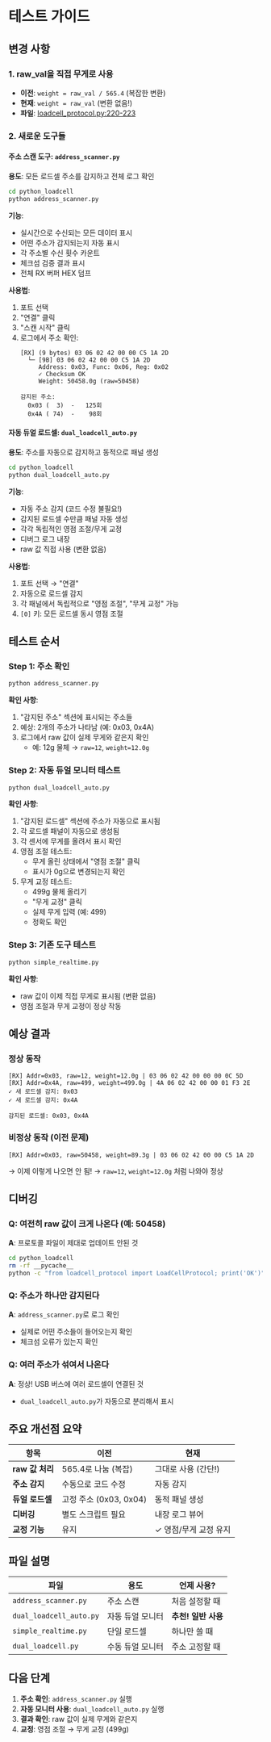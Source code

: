# 테스트 가이드

## 변경 사항

### 1. raw_val을 직접 무게로 사용
- **이전**: `weight = raw_val / 565.4` (복잡한 변환)
- **현재**: `weight = raw_val` (변환 없음!)
- **파일**: [loadcell_protocol.py:220-223](loadcell_protocol.py#L220-L223)

### 2. 새로운 도구들

#### 주소 스캔 도구: `address_scanner.py`
**용도**: 모든 로드셀 주소를 감지하고 전체 로그 확인

```bash
cd python_loadcell
python address_scanner.py
```

**기능**:
- 실시간으로 수신되는 모든 데이터 표시
- 어떤 주소가 감지되는지 자동 표시
- 각 주소별 수신 횟수 카운트
- 체크섬 검증 결과 표시
- 전체 RX 버퍼 HEX 덤프

**사용법**:
1. 포트 선택
2. "연결" 클릭
3. "스캔 시작" 클릭
4. 로그에서 주소 확인:
   ```
   [RX] (9 bytes) 03 06 02 42 00 00 C5 1A 2D
     └─ [9B] 03 06 02 42 00 00 C5 1A 2D
        Address: 0x03, Func: 0x06, Reg: 0x02
        ✓ Checksum OK
        Weight: 50458.0g (raw=50458)

   감지된 주소:
     0x03 (  3)  -   125회
     0x4A ( 74)  -    98회
   ```

#### 자동 듀얼 로드셀: `dual_loadcell_auto.py`
**용도**: 주소를 자동으로 감지하고 동적으로 패널 생성

```bash
cd python_loadcell
python dual_loadcell_auto.py
```

**기능**:
- 자동 주소 감지 (코드 수정 불필요!)
- 감지된 로드셀 수만큼 패널 자동 생성
- 각각 독립적인 영점 조절/무게 교정
- 디버그 로그 내장
- raw 값 직접 사용 (변환 없음)

**사용법**:
1. 포트 선택 → "연결"
2. 자동으로 로드셀 감지
3. 각 패널에서 독립적으로 "영점 조절", "무게 교정" 가능
4. `[0]` 키: 모든 로드셀 동시 영점 조절

## 테스트 순서

### Step 1: 주소 확인
```bash
python address_scanner.py
```

**확인 사항**:
1. "감지된 주소" 섹션에 표시되는 주소들
2. 예상: 2개의 주소가 나타남 (예: 0x03, 0x4A)
3. 로그에서 raw 값이 실제 무게와 같은지 확인
   - 예: 12g 물체 → `raw=12`, `weight=12.0g`

### Step 2: 자동 듀얼 모니터 테스트
```bash
python dual_loadcell_auto.py
```

**확인 사항**:
1. "감지된 로드셀" 섹션에 주소가 자동으로 표시됨
2. 각 로드셀 패널이 자동으로 생성됨
3. 각 센서에 무게를 올려서 표시 확인
4. 영점 조절 테스트:
   - 무게 올린 상태에서 "영점 조절" 클릭
   - 표시가 0g으로 변경되는지 확인
5. 무게 교정 테스트:
   - 499g 물체 올리기
   - "무게 교정" 클릭
   - 실제 무게 입력 (예: 499)
   - 정확도 확인

### Step 3: 기존 도구 테스트
```bash
python simple_realtime.py
```

**확인 사항**:
- raw 값이 이제 직접 무게로 표시됨 (변환 없음)
- 영점 조절과 무게 교정이 정상 작동

## 예상 결과

### 정상 동작
```
[RX] Addr=0x03, raw=12, weight=12.0g | 03 06 02 42 00 00 00 0C 5D
[RX] Addr=0x4A, raw=499, weight=499.0g | 4A 06 02 42 00 00 01 F3 2E
✓ 새 로드셀 감지: 0x03
✓ 새 로드셀 감지: 0x4A

감지된 로드셀: 0x03, 0x4A
```

### 비정상 동작 (이전 문제)
```
[RX] Addr=0x03, raw=50458, weight=89.3g | 03 06 02 42 00 00 C5 1A 2D
```
→ 이제 이렇게 나오면 안 됨!
→ `raw=12`, `weight=12.0g` 처럼 나와야 정상

## 디버깅

### Q: 여전히 raw 값이 크게 나온다 (예: 50458)
**A**: 프로토콜 파일이 제대로 업데이트 안된 것
```bash
cd python_loadcell
rm -rf __pycache__
python -c "from loadcell_protocol import LoadCellProtocol; print('OK')"
```

### Q: 주소가 하나만 감지된다
**A**: `address_scanner.py`로 로그 확인
- 실제로 어떤 주소들이 들어오는지 확인
- 체크섬 오류가 있는지 확인

### Q: 여러 주소가 섞여서 나온다
**A**: 정상! USB 버스에 여러 로드셀이 연결된 것
- `dual_loadcell_auto.py`가 자동으로 분리해서 표시

## 주요 개선점 요약

| 항목 | 이전 | 현재 |
|------|------|------|
| **raw 값 처리** | 565.4로 나눔 (복잡) | 그대로 사용 (간단!) |
| **주소 감지** | 수동으로 코드 수정 | 자동 감지 |
| **듀얼 로드셀** | 고정 주소 (0x03, 0x04) | 동적 패널 생성 |
| **디버깅** | 별도 스크립트 필요 | 내장 로그 뷰어 |
| **교정 기능** | 유지 | ✓ 영점/무게 교정 유지 |

## 파일 설명

| 파일 | 용도 | 언제 사용? |
|------|------|-----------|
| `address_scanner.py` | 주소 스캔 | 처음 설정할 때 |
| `dual_loadcell_auto.py` | 자동 듀얼 모니터 | **추천! 일반 사용** |
| `simple_realtime.py` | 단일 로드셀 | 하나만 쓸 때 |
| `dual_loadcell.py` | 수동 듀얼 모니터 | 주소 고정할 때 |

## 다음 단계

1. **주소 확인**: `address_scanner.py` 실행
2. **자동 모니터 사용**: `dual_loadcell_auto.py` 실행
3. **결과 확인**: raw 값이 실제 무게와 같은지
4. **교정**: 영점 조절 → 무게 교정 (499g)
